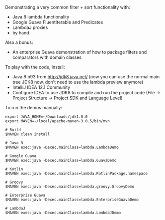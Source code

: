 Demonstrating a very common filter + sort functionality with:

* Java 8 lambda functionality
* Google Guava FluentIterable and Predicates
* LambdaJ proxies
* by hand

Also a bonus:

* An enterprise Guava demonstration of how to package filters and comparators with domain classes

To play with the code, install:

* Java 8 b93 from http://jdk8.java.net/ (now you can use the normal main tree JDK8 now, don't need to use the lambda preview anymore)
* IntelliJ IDEA 12.1 Community
* Configure IDEA to use JDK8 to compile and run the project code
  (File -> Project Structure -> Project SDK and Language Level)

To run the demos manually:

    export JAVA_HOME=~/Downloads/jdk1.8.0
    export MAVEN=~/local/apache-maven-3.0.5/bin/mvn

    # Build
    $MAVEN clean install

    # Java 8
    $MAVEN exec:java -Dexec.mainClass=lambda.LambdaDemo

    # Google Guava
    $MAVEN exec:java -Dexec.mainClass=lambda.GuavaDemo

    # Kotlin
    $MAVEN exec:java -Dexec.mainClass=lambda.KotlinPackage.namespace

    # Groovy
    $MAVEN exec:java -Dexec.mainClass=lambda.groovy.GroovyDemo

    # Enterprise Guava
    $MAVEN exec:java -Dexec.mainClass=lambda.EnterpriseGuavaDemo

    # LambdaJ
    $MAVEN exec:java -Dexec.mainClass=lambda.LambdaJDemo
